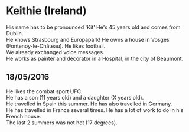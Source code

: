 # Keithie (Ireland)
His name has to be pronounced 'Kit'
He's 45 years old and comes from Dublin.  
He knows Strasbourg and Europapark!  He owns a house in Vosges (Fontenoy-le-Château). 
He likes football.   
We already exchanged voice messages.  
He works as painter and decorator in a Hospital, in the city of Beaumont.  

## 18/05/2016
He likes the combat sport UFC.  
He has a son (11 years old) and a daughter (X years old).  
He travelled in Spain this summer. He has also travelled in Germany.  
He has travelled in France several times. He has a lot of work to do in his French house.  
The last 2 summers was not hot (17 degrees).
